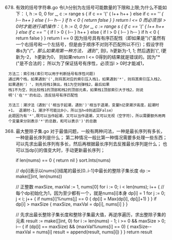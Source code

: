 678. 有效的括号字符串.go
    令l,h分别为左括号可能数量的下限和上限;为什么不能如下：
        	l, h := 0, 0
        	for _, c := range s {
        		if c == '(' {
        			l++
        			h++
        		} else if c == '*' {
        			l--
        			h++
        		} else {
        			l--
        			h--
        		}
        		if h < 0 {
        			return false
        		}
        	}
        	return l <= 0
    而必须当l > 0时才能进行减1操作：
            l, h := 0, 0
            for _, c := range s {
                if c == '(' {
                    l++
                    h++
                } else if c == '*' {
                    if l > 0 {
                        l--
                    }
                    h++
                } else {
                    if l > 0 {
                        l--
                    }
                    h--
                }
                if h < 0 {
                    return false
                }
            }
            return l == 0
    因为括号具有有序匹配性（即如果是")("虽然有一个右括号和一个左括号，但是由于顺序不对则不匹配所以不行）；假设字符串s为"*("，那么如果用第一种方法，
    遇到'*', 则l，h更新为-1, 1; 然后遇到'(', l更新为-2， h更新为0， 则如果return l <= 0得到的结果就是错误的。因为"*("是不合法的；
    所以为了保证括号有序性，必须当l > 0时才能减1，
    
    方法二：索引栈(索引可以用于判断括号有序性问题)
    通过两个栈，如果遇到'(',则将其对应的索引压入栈1，如果遇到'*'，则将其索引压入栈2，如果遇到'）'，则先将栈1弹出，栈1为空则弹栈2，最后如果
    栈1不为空，则比较栈1的顶部和栈2的顶部元素，如果栈1顶部索引大于栈2，则说明'('在'*'的右边，违反括号有序匹配性
    
    方法三：潮汐法（遇到'('相当于起潮，遇到')'相当于退潮，变量h记录潮汐高度，起潮时+1， 退潮时-1，潮汐不可能比0小，所以当h<0则返回False）
    此题因为有'*',既可以当作起潮，又可以当作退潮，又可以无视（空字符），所以需要额外用两个变量来分别表示'*'的总数，和可以表示')'的总数
    

368. 最大整除子集.go
    对于最值问题，一般有两种问法，一种是最长序列有多长，一种是最长序列是什么； 第二种情况一般比第一种情况需要多处理一些东西；
    可以先求出最长序列有多长，然后再根据最长序列去反推最长序列是什么；
    也可以当dp[i]的值变大时，手动更新最长序列；
    
    	if len(nums) == 0 {
    		return nil
    	}
    	sort.Ints(nums)
    
    	// dp[i]表示以nums[i]结尾的最长[0..i-1]中最长的整除子集长度
    	dp := make([]int, len(nums))
    
    	// 正整数
    	maxSize, maxVal := 1, nums[0]
    	for i := 0; i < len(nums); i++ {
    		// 每个dp初始化为1，因为至少都有一个，就是nums[i]本身
    		dp[i] = 1
    		for j := 0; j < i; j++ {
    			if nums[i]%nums[j] == 0 {
    				dp[i] = Max(dp[i], dp[j]+1)
    			}
    		}
    		if dp[i] > maxSize {
    			maxSize, maxVal = dp[i], nums[i]
    		}
    	}
    
    	// 先求出最长整除子集长度和整除子集最大值，再逆序遍历，求出整除子集的元素
    	result := make([]int, 0)
    	for i := len(nums) - 1; i >= 0 && maxSize > 0; i-- {
    		if (dp[i] == maxSize) && (maxVal%nums[i] == 0) {
    			maxSize--
    			maxVal = nums[i]
    			result = append(result, nums[i])
    		}
    	}
    	return result